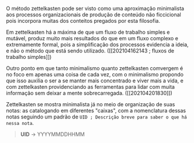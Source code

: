 O método zettelkasten pode ser visto como uma aproximação minimalista aos processos organizacionais de produção de conteúdo não ficcicional pois incorpora muitas dos conteitos pregados por esta filosofia.

Em zettelkasten há a máxima de que um fluxo de trabalho simples e mutável, produz muito mais resultados do que em um fluxo complexo e extremamente formal, pois a simplificação dos processos evidencia a ideia, e não o método que está sendo utilizado. ([[202104162143 ; fluxos de trabalho simples]])

Outro ponto em que tanto minimalismo quanto zettelkasten comvergem é no foco em apenas uma coisa de cada vez, com o minimalismo propondo que isso auxilia o ser a se manter mais concentrado e viver mais a vida, e com zettelkasten providenciando as ferramentas para lidar com muita informação sem deixar a mente sobrecarregada. ([[202104201830]])

Zettelkasten se mostra minimalista já no meio de organização de suas notas: as catalogando em diferentes "caixas", com a nomenclatura dessas notas seguindo um padrão de `UID ; Descrição breve para saber o que há nessa nota`.
> **UID** -> YYYYMMDDHHMM

